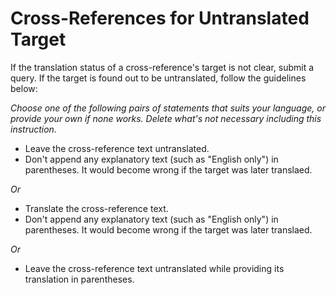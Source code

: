 # Cross-References for Untranslated Target

If the translation status of a cross-reference's target is not clear, submit a query. If the target is found out to be untranslated, follow the guidelines below:

*Choose one of the following pairs of statements that suits your language, or provide your own if none works. Delete what's not necessary including this instruction.*

* Leave the cross-reference text untranslated.
* Don't append any explanatory text (such as "English only") in parentheses. It would become wrong if the target was later translaed.

*Or*

* Translate the cross-reference text.
* Don't append any explanatory text (such as "English only") in parentheses. It would become wrong if the target was later translaed.

*Or*

* Leave the cross-reference text untranslated while providing its translation in parentheses.


